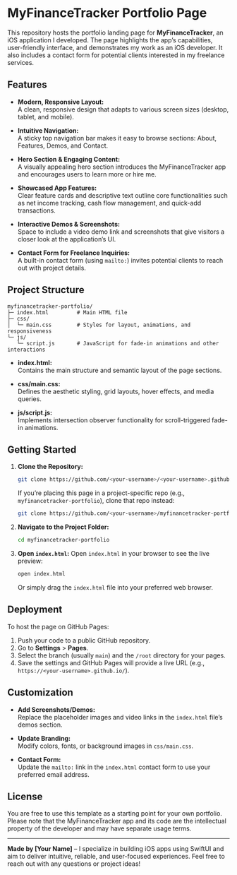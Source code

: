 
# MyFinanceTracker Portfolio Page

This repository hosts the portfolio landing page for **MyFinanceTracker**, an iOS application I developed. The page highlights the app’s capabilities, user-friendly interface, and demonstrates my work as an iOS developer. It also includes a contact form for potential clients interested in my freelance services.

## Features

- **Modern, Responsive Layout:**  
  A clean, responsive design that adapts to various screen sizes (desktop, tablet, and mobile).

- **Intuitive Navigation:**  
  A sticky top navigation bar makes it easy to browse sections: About, Features, Demos, and Contact.

- **Hero Section & Engaging Content:**  
  A visually appealing hero section introduces the MyFinanceTracker app and encourages users to learn more or hire me.

- **Showcased App Features:**  
  Clear feature cards and descriptive text outline core functionalities such as net income tracking, cash flow management, and quick-add transactions.

- **Interactive Demos & Screenshots:**  
  Space to include a video demo link and screenshots that give visitors a closer look at the application’s UI.

- **Contact Form for Freelance Inquiries:**  
  A built-in contact form (using `mailto:`) invites potential clients to reach out with project details.

## Project Structure

```
myfinancetracker-portfolio/
├─ index.html         # Main HTML file
├─ css/
│  └─ main.css        # Styles for layout, animations, and responsiveness
└─ js/
   └─ script.js       # JavaScript for fade-in animations and other interactions
```

- **index.html:**  
  Contains the main structure and semantic layout of the page sections.

- **css/main.css:**  
  Defines the aesthetic styling, grid layouts, hover effects, and media queries.

- **js/script.js:**  
  Implements intersection observer functionality for scroll-triggered fade-in animations.

## Getting Started

1. **Clone the Repository:**
   ```bash
   git clone https://github.com/<your-username>/<your-username>.github.io.git
   ```
   
   If you’re placing this page in a project-specific repo (e.g., `myfinancetracker-portfolio`), clone that repo instead:
   ```bash
   git clone https://github.com/<your-username>/myfinancetracker-portfolio.git
   ```

2. **Navigate to the Project Folder:**
   ```bash
   cd myfinancetracker-portfolio
   ```

3. **Open `index.html`:**
   Open `index.html` in your browser to see the live preview:
   ```bash
   open index.html
   ```
   
   Or simply drag the `index.html` file into your preferred web browser.

## Deployment

To host the page on GitHub Pages:

1. Push your code to a public GitHub repository.
2. Go to **Settings** > **Pages**.
3. Select the branch (usually `main`) and the `/root` directory for your pages.
4. Save the settings and GitHub Pages will provide a live URL (e.g., `https://<your-username>.github.io/`).

## Customization

- **Add Screenshots/Demos:**  
  Replace the placeholder images and video links in the `index.html` file’s demos section.

- **Update Branding:**  
  Modify colors, fonts, or background images in `css/main.css`.

- **Contact Form:**  
  Update the `mailto:` link in the `index.html` contact form to use your preferred email address.

## License

You are free to use this template as a starting point for your own portfolio. Please note that the MyFinanceTracker app and its code are the intellectual property of the developer and may have separate usage terms.

---

**Made by [Your Name]** – I specialize in building iOS apps using SwiftUI and aim to deliver intuitive, reliable, and user-focused experiences. Feel free to reach out with any questions or project ideas!  
